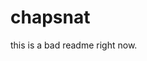 # chapsnat

this is a bad readme right now. 


<!-- steps for auth lab -->
<!-- add firebase.js to gitignore file -->
<!-- run ```git rm --chached firebase.js ```-->
<!-- git add and commit, commit message should be general  / dont mention gitgnoere (message can be: "update file structure") -->
<!-- git push, make sure your firebase file is not in the remote repo in the browser -->


<!-- make login and signup screen files -->

<!-- add basic forms to both files (https://code.tutsplus.com/tutorials/common-react-native-app-layouts-login-page--cms-27639) -->
<!-- add state, and navigation to both files (on submit) -->

<!-- in firebase console, select proj, click "authentication" -->
<!-- on the signin method tab, enable the email / password method (under native methods ) and click save (https://firebase.google.com/docs/auth/web/password-auth#before_you_begin)--> 

<!-- https://firebase.google.com/docs/auth/web/password-auth#create_a_password-based_account "create a password-based account" -->

<!-- https://firebase.google.com/docs/auth/web/manage-users (second code block, currentUser prop) -->
